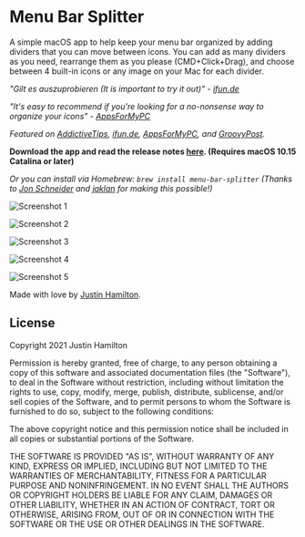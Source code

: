 # Menu Bar Splitter

A simple macOS app to help keep your menu bar organized by adding dividers that you can move between icons. You can add as many dividers as you need, rearrange them as you please (CMD+Click+Drag), and choose between 4 built-in icons or any image on your Mac for each divider.

*"Gilt es auszuprobieren (It is important to try it out)" - [ifun.de](https://www.ifun.de/menu-bar-splitter-sorgt-fuer-mehr-uebersicht-in-der-menueleiste-147440/)*

*"It's easy to recommend if you're looking for a no-nonsense way to organize your icons" - [AppsForMyPC](https://www.appsformypc.com/2020/01/menu-bar-splitter-for-mac/)*

*Featured on [AddictiveTips](https://www.addictivetips.com/mac-os/add-dividers-to-the-menu-bar-on-macos/), [ifun.de](https://www.ifun.de/menu-bar-splitter-sorgt-fuer-mehr-uebersicht-in-der-menueleiste-147440/), [AppsForMyPC](https://www.appsformypc.com/2020/01/menu-bar-splitter-for-mac/), and [GroovyPost](https://www.groovypost.com/howto/use-menu-bar-dividers-on-your-mac-and-get-better-organized/).*

**Download the app and read the release notes [here](https://github.com/jwhamilton99/menu-bar-splitter/releases/latest). (Requires macOS 10.15 Catalina or later)**

*Or you can install via Homebrew: `brew install menu-bar-splitter` (Thanks to [Jon Schneider](https://github.com/Jon-Schneider) and [jaklan](https://github.com/jaklan) for making this possible!)*

![Screenshot 1](/img/sc3.png)

![Screenshot 2](/img/sc1.png)

![Screenshot 3](/img/sc2.png)

![Screenshot 4](/img/sc4.png)

![Screenshot 5](/img/sc5.png)

Made with love by [Justin Hamilton](https://www.jwhamilton.co).

## License

Copyright 2021 Justin Hamilton

Permission is hereby granted, free of charge, to any person obtaining a copy of this software and associated documentation files (the "Software"), to deal in the Software without restriction, including without limitation the rights to use, copy, modify, merge, publish, distribute, sublicense, and/or sell copies of the Software, and to permit persons to whom the Software is furnished to do so, subject to the following conditions:

The above copyright notice and this permission notice shall be included in all copies or substantial portions of the Software.

THE SOFTWARE IS PROVIDED "AS IS", WITHOUT WARRANTY OF ANY KIND, EXPRESS OR IMPLIED, INCLUDING BUT NOT LIMITED TO THE WARRANTIES OF MERCHANTABILITY, FITNESS FOR A PARTICULAR PURPOSE AND NONINFRINGEMENT. IN NO EVENT SHALL THE AUTHORS OR COPYRIGHT HOLDERS BE LIABLE FOR ANY CLAIM, DAMAGES OR OTHER LIABILITY, WHETHER IN AN ACTION OF CONTRACT, TORT OR OTHERWISE, ARISING FROM, OUT OF OR IN CONNECTION WITH THE SOFTWARE OR THE USE OR OTHER DEALINGS IN THE SOFTWARE.
